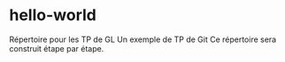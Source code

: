 # hello-world
Répertoire pour les TP de GL 
Un exemple de TP de Git
Ce répertoire sera construit étape par étape.